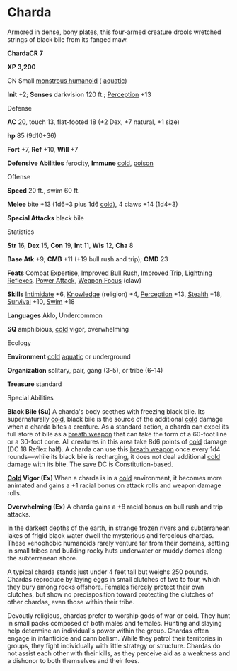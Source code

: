 # Charda

Armored in dense, bony plates, this four-armed creature drools wretched strings of black bile from its fanged maw.

**ChardaCR 7**

**XP 3,200**

CN Small [monstrous humanoid](monsters/creatureTypes#_monstrous-humanoid) ( [aquatic](monsters/creatureTypes#_aquatic-subtype))

**Init** +2; **Senses** darkvision 120 ft.; [Perception](additionalMonsters/../skills/perception#_perception) +13

Defense

**AC** 20, touch 13, flat-footed 18 (+2 Dex, +7 natural, +1 size)

**hp** 85 (9d10+36)

**Fort** +7, **Ref** +10, **Will** +7

**Defensive Abilities** ferocity, **Immune** [cold](monsters/creatureTypes#_cold-subtype), [poison](monsters/universalMonsterRules#_poison-(ex-or-su))

Offense

**Speed** 20 ft., swim 60 ft.

**Melee** bite +13 (1d6+3 plus 1d6 [cold](monsters/creatureTypes#_cold-subtype)), 4 claws +14 (1d4+3)

**Special Attacks** black bile

Statistics

**Str** 16, **Dex** 15, **Con** 19, **Int** 11, **Wis** 12, **Cha** 8

**Base Atk** +9; **CMB** +11 (+19 bull rush and trip); **CMD** 23

**Feats** Combat Expertise, [Improved Bull Rush](additionalMonsters/../feats#_improved-bull-rush), [Improved Trip](additionalMonsters/../feats#_improved-trip), [Lightning Reflexes](additionalMonsters/../feats#_lightning-reflexes), [Power Attack](additionalMonsters/../feats#_power-attack), [Weapon Focus](additionalMonsters/../feats#_weapon-focus) (claw)

**Skills** [Intimidate](additionalMonsters/../skills/intimidate#_intimidate) +6, [Knowledge](additionalMonsters/../skills/knowledge#_knowledge) (religion) +4, [Perception](additionalMonsters/../skills/perception#_perception) +13, [Stealth](additionalMonsters/../skills/stealth#_stealth) +18, [Survival](additionalMonsters/../skills/survival#_survival) +10, [Swim](additionalMonsters/../skills/swim#_swim) +18

**Languages** Aklo, Undercommon

**SQ** amphibious, [cold](monsters/creatureTypes#_cold-subtype) vigor, overwhelming

Ecology

**Environment** [cold](monsters/creatureTypes#_cold-subtype) [aquatic](monsters/creatureTypes#_aquatic-subtype) or underground

**Organization** solitary, pair, gang (3–5), or tribe (6–14)

**Treasure** standard

Special Abilities

**Black Bile (Su)** A charda's body seethes with freezing black bile. Its supernaturally [cold](monsters/creatureTypes#_cold-subtype), black bile is the source of the additional [cold](monsters/creatureTypes#_cold-subtype) damage when a charda bites a creature. As a standard action, a charda can expel its full store of bile as a [breath weapon](monsters/universalMonsterRules#_breath-weapon) that can take the form of a 60-foot line or a 30-foot cone. All creatures in this area take 8d6 points of [cold](monsters/creatureTypes#_cold-subtype) damage (DC 18 Reflex half). A charda can use this [breath weapon](monsters/universalMonsterRules#_breath-weapon) once every 1d4 rounds—while its black bile is recharging, it does not deal additional [cold](monsters/creatureTypes#_cold-subtype) damage with its bite. The save DC is Constitution-based.

**[Cold](monsters/creatureTypes#_cold-subtype) Vigor (Ex)** When a charda is in a [cold](monsters/creatureTypes#_cold-subtype) environment, it becomes more animated and gains a +1 racial bonus on attack rolls and weapon damage rolls.

**Overwhelming (Ex)** A charda gains a +8 racial bonus on bull rush and trip attacks.

In the darkest depths of the earth, in strange frozen rivers and subterranean lakes of frigid black water dwell the mysterious and ferocious chardas. These xenophobic humanoids rarely venture far from their domains, settling in small tribes and building rocky huts underwater or muddy domes along the subterranean shore.

A typical charda stands just under 4 feet tall but weighs 250 pounds. Chardas reproduce by laying eggs in small clutches of two to four, which they bury among rocks offshore. Females fiercely protect their own clutches, but show no predisposition toward protecting the clutches of other chardas, even those within their tribe.

Devoutly religious, chardas prefer to worship gods of war or cold. They hunt in small packs composed of both males and females. Hunting and slaying help determine an individual's power within the group. Chardas often engage in infanticide and cannibalism. While they patrol their territories in groups, they fight individually with little strategy or structure. Chardas do not assist each other with their kills, as they perceive aid as a weakness and a dishonor to both themselves and their foes.

